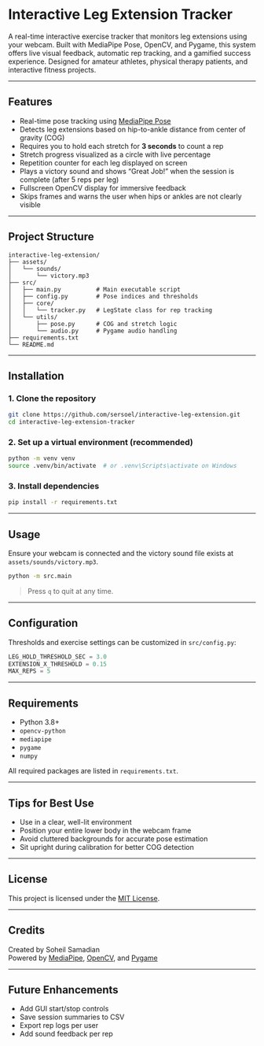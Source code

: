 # Interactive Leg Extension Tracker

A real-time interactive exercise tracker that monitors leg extensions using your webcam. Built with MediaPipe Pose, OpenCV, and Pygame, this system offers live visual feedback, automatic rep tracking, and a gamified success experience. Designed for amateur athletes, physical therapy patients, and interactive fitness projects.

---

## Features

- Real-time pose tracking using [MediaPipe Pose](https://developers.google.com/mediapipe/solutions/vision/pose)
- Detects leg extensions based on hip-to-ankle distance from center of gravity (COG)
- Requires you to hold each stretch for **3 seconds** to count a rep
- Stretch progress visualized as a circle with live percentage
- Repetition counter for each leg displayed on screen
- Plays a victory sound and shows “Great Job!” when the session is complete (after 5 reps per leg)
- Fullscreen OpenCV display for immersive feedback
- Skips frames and warns the user when hips or ankles are not clearly visible

---

## Project Structure

```text
interactive-leg-extension/
├── assets/
│   └── sounds/
│       └── victory.mp3
├── src/
│   ├── main.py          # Main executable script
│   ├── config.py        # Pose indices and thresholds
│   ├── core/
│   │   └── tracker.py   # LegState class for rep tracking
│   └── utils/
│       ├── pose.py      # COG and stretch logic
│       └── audio.py     # Pygame audio handling
├── requirements.txt
└── README.md
```

---

## Installation

### 1. Clone the repository

```bash
git clone https://github.com/sersoel/interactive-leg-extension.git
cd interactive-leg-extension-tracker
```

### 2. Set up a virtual environment (recommended)

```bash
python -m venv venv
source .venv/bin/activate  # or .venv\Scripts\activate on Windows
```

### 3. Install dependencies

```bash
pip install -r requirements.txt
```

---

## Usage

Ensure your webcam is connected and the victory sound file exists at `assets/sounds/victory.mp3`.

```bash
python -m src.main
```

> Press `q` to quit at any time.

---

## Configuration

Thresholds and exercise settings can be customized in `src/config.py`:

```python
LEG_HOLD_THRESHOLD_SEC = 3.0
EXTENSION_X_THRESHOLD = 0.15
MAX_REPS = 5
```

---

## Requirements

- Python 3.8+
- `opencv-python`
- `mediapipe`
- `pygame`
- `numpy`

All required packages are listed in `requirements.txt`.

---

## Tips for Best Use

- Use in a clear, well-lit environment
- Position your entire lower body in the webcam frame
- Avoid cluttered backgrounds for accurate pose estimation
- Sit upright during calibration for better COG detection

---

## License

This project is licensed under the [MIT License](LICENSE).

---

## Credits

Created by Soheil Samadian  
Powered by [MediaPipe](https://github.com/google/mediapipe), [OpenCV](https://github.com/opencv/opencv), and [Pygame](https://www.pygame.org/)

---

## Future Enhancements

- Add GUI start/stop controls
- Save session summaries to CSV
- Export rep logs per user
- Add sound feedback per rep
